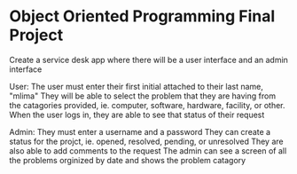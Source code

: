 # Object Oriented Programming Final Project

Create a service desk app where there will be a user interface and an admin interface

User:
The user must enter their first initial attached to their last name, "mlima"
They will be able to select the problem that they are having from the catagories provided, ie. computer, software, hardware, facility, or other.
When the user logs in, they are able to see that status of their request

Admin:
They must enter a username and a password
They can create a status for the projct, ie. opened, resolved, pending, or unresolved
They are also able to add comments to the request
The admin can see a screen of all the problems orginized by date and shows the problem catagory

